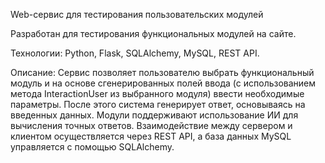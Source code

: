 Web-сервис для тестирования пользовательских модулей

Разработан для тестирования функциональных модулей на сайте.

Технологии: Python, Flask, SQLAlchemy, MySQL, REST API.



Описание:
Сервис позволяет пользователю выбрать функциональный модуль и на основе сгенерированных полей ввода (с использованием метода InteractionUser из выбранного модуля) ввести необходимые параметры. После этого система генерирует ответ, основываясь на введенных данных. Модули поддерживают использование ИИ для вычисления точных ответов. Взаимодействие между сервером и клиентом осуществляется через REST API, а база данных MySQL управляется с помощью SQLAlchemy.
